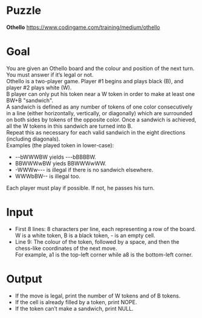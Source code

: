 # Puzzle
**Othello** https://www.codingame.com/training/medium/othello

# Goal
You are given an Othello board and the colour and position of the next turn. You must answer if it’s legal or not.  
Othello is a two-player game. Player #1 begins and plays black (B), and player #2 plays white (W).  
B player can only put his token near a W token in order to make at least one BW+B "sandwich".   
A sandwich is defined as any number of tokens of one color consecutively in a line (either horizontally, vertically, or diagonally) which are surrounded on both sides by tokens of the opposite color. Once a sandwich is achieved, all the W tokens in this sandwich are turned into B.   
Repeat this as necessary for each valid sandwich in the eight directions (including diagonals).  
Examples (the played token in lower-case):
* --bWWWBW yields ---bBBBBW.
* BBWWWwBW yieds BBWWWwWW.
* -WWWw--- is illegal if there is no sandwich elsewhere.
* WWWbBW-- is illegal too.
  
Each player must play if possible. If not, he passes his turn.

# Input
* First 8 lines: 8 characters per line, each representing a row of the board. W is a white token, B is a black token, - is an empty cell.
* Line 9: The colour of the token, followed by a space, and then the chess-like coordinates of the next move.  
For example, a1 is the top-left corner while a8 is the bottom-left corner.

# Output
* If the move is legal, print the number of W tokens and of B tokens.
* If the cell is already filled by a token, print NOPE.
* If the token can’t make a sandwich, print NULL.
